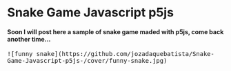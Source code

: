 # Snake Game Javascript p5js
#### Soon I will post here a sample of snake game maded with p5js, come back another time...

<kbd>
  ![funny snake](https://github.com/jozadaquebatista/Snake-Game-Javascript-p5js-/cover/funny-snake.jpg)
</kdb>
